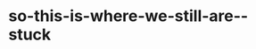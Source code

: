 # so-this-is-where-we-still-are--stuck

<!-- https://www.tiktok.com/@prettyrealcool/video/7468453163566124334 -->

<!-- https://www.tiktok.com/t/ZP86V4Pjb/ -->
